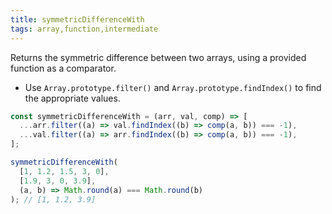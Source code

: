 ```yaml
---
title: symmetricDifferenceWith
tags: array,function,intermediate
---
```


Returns the symmetric difference between two arrays, using a provided function as a comparator.

- Use `Array.prototype.filter()` and `Array.prototype.findIndex()` to find the appropriate values.

```js
const symmetricDifferenceWith = (arr, val, comp) => [
  ...arr.filter((a) => val.findIndex((b) => comp(a, b)) === -1),
  ...val.filter((a) => arr.findIndex((b) => comp(a, b)) === -1),
];
```

```js
symmetricDifferenceWith(
  [1, 1.2, 1.5, 3, 0],
  [1.9, 3, 0, 3.9],
  (a, b) => Math.round(a) === Math.round(b)
); // [1, 1.2, 3.9]
```
